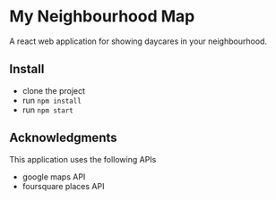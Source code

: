 # My Neighbourhood Map
A react web application for showing daycares in your neighbourhood.

## Install
- clone the project
- run `npm install`
- run `npm start`

## Acknowledgments
This application uses the following APIs
- google maps API
- foursquare places API

